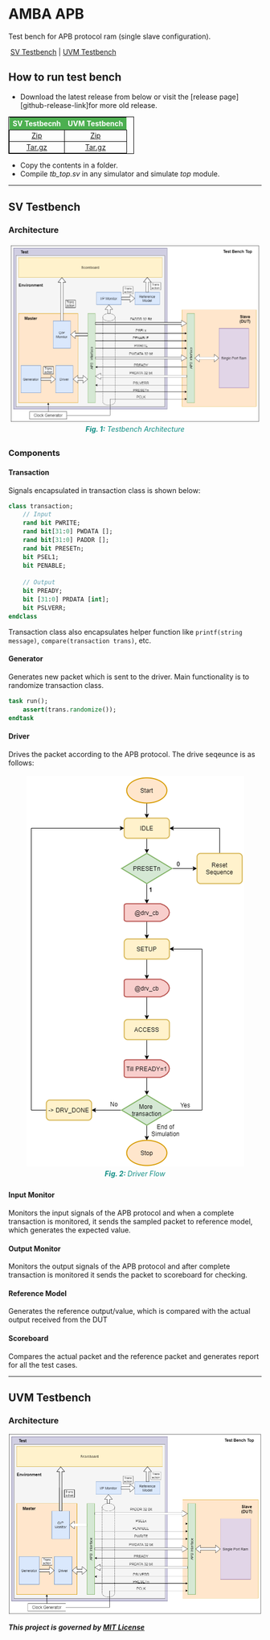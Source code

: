 # AMBA APB
<style>
    figure {
      padding: 4px;
      margin: auto;
      text-align: center;
    }
    
    figcaption {
      color: rgba(0, 134, 125, 0.938);
      font-style: italic;
      padding: 2px;
      text-align: center;
    }

    table {
        text-align: center;
        border: 1px solid black;
        width: 250px;
    }

    th {
        border-bottom: 1px black;
        background-color: #4CAF50;
        color: white;
    }

    td {
        border: 1px solid black;
    }
</style>

Test bench for APB protocol ram (single slave configuration).

&nbsp;[SV Testbench](#sv-testbench) | [UVM Testbench](#uvm-testbench)

## How to run test bench

- Download the latest release from below or visit the [release page][github-release-link]for more old release.

<table>
<thead>
  <tr>
    <th>SV Testbecnh</th>
    <th>UVM Testbench</th>
  </tr>
</thead>
<tbody>
  <tr align="center">
    <td>
        <a href =  "https://github.com/kumarrishav14/AMBA_APB/archive/v1.0.zip">Zip</a>
    </td>
    <td>
        <a href="https://github.com/kumarrishav14/AMBA_APB/archive/v1.0.zip">Zip</a>
    </td>
  </tr>
  <tr align="center">
    <td>
        <a href="https://github.com/kumarrishav14/AMBA_APB/archive/v1.0.tar.gz">Tar.gz</a>
    </td>
    <td>
        <a href="https://github.com/kumarrishav14/AMBA_APB/archive/v1.0.tar.gz">Tar.gz</a>
    </td>
  </tr>
</tbody>
</table>
<p>
    &NewLine;
</p>

- Copy the contents in a folder.
- Compile *tb_top.sv* in any simulator and simulate *top* module.

---

## SV Testbench

### Architecture

<figure>
    <img src="images/APB_TB_arch.png"/>
    <figcaption><b>Fig. 1:</b> Testbench Architecture</figcaption>
</figure>

### Components

#### **Transaction**

Signals encapsulated in transaction class is shown below:

```sv
class transaction;
    // Input
    rand bit PWRITE;          
    rand bit[31:0] PWDATA [];   
    rand bit[31:0] PADDR [];   
    rand bit PRESETn;    
    bit PSEL1;
    bit PENABLE;

    // Output
    bit PREADY;
    bit [31:0] PRDATA [int];
    bit PSLVERR;
endclass
```

Transaction class also encapsulates helper function like `printf(string message)`, `compare(transaction trans)`, etc.

#### **Generator**

Generates new packet which is sent to the driver. Main functionality is to randomize transaction class.

```sv
task run();
    assert(trans.randomize());
endtask
```

#### **Driver**

Drives the packet according to the APB protocol. The drive seqeunce is as follows:

<figure>
    <img src="images/driver.png"/>
    <figcaption> <b>Fig. 2: </b>Driver Flow</figcaption>
</figure>
<!-- <img src = "images\driver.png" height=560 alt="driver flow"> -->

#### **Input Monitor**

Monitors the input signals of the APB protocol and when a complete transaction is monitored, it sends the sampled packet to reference model, which generates the expected value.

#### **Output Monitor**

Monitors the output signals of the APB protocol and after complete transaction is monitored it sends the packet to scoreboard for checking.

#### **Reference Model**

Generates the reference output/value, which is compared with the actual output received from the DUT

#### **Scoreboard**

Compares the actual packet and the reference packet and generates report for all the test cases.

---

## UVM Testbench

### Architecture

![image](images\APB_TB_arch.png)

**_This project is governed by [MIT License](LICENSE)_**
